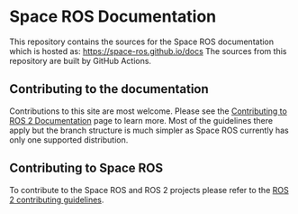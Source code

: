 # Space ROS Documentation

This repository contains the sources for the Space ROS documentation which is hosted as: https://space-ros.github.io/docs
The sources from this repository are built by GitHub Actions.

## Contributing to the documentation

Contributions to this site are most welcome.
Please see the [Contributing to ROS 2 Documentation](https://docs.ros.org/en/rolling/The-ROS2-Project/Contributing/Contributing-To-ROS-2-Documentation.html) page to learn more.
Most of the guidelines there apply but the branch structure is much simpler as Space ROS currently has only one supported distribution.

## Contributing to Space ROS

To contribute to the Space ROS and ROS 2 projects please refer to the [ROS 2 contributing guidelines](https://docs.ros.org/en/rolling/The-ROS2-Project/Contributing.html).
